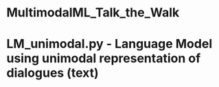 # MultimodalML_Talk_the_Walk

# LM_unimodal.py - Language Model using unimodal representation of dialogues (text)
